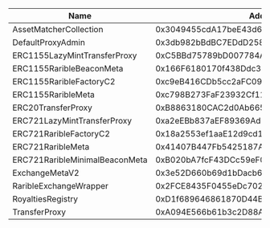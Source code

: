  Name | Address | Url 
 --- | --- | ---
 AssetMatcherCollection | 0x3049455cdA17beE43d61090Ec344624aeda72Ed6 | https://www.oklink.com/amoy/address/0x3049455cdA17beE43d61090Ec344624aeda72Ed6 
 DefaultProxyAdmin | 0x3db982bBdBC7EDdD258B10Ed7AAE65C82Fdcc73c | https://www.oklink.com/amoy/address/0x3db982bBdBC7EDdD258B10Ed7AAE65C82Fdcc73c 
 ERC1155LazyMintTransferProxy | 0xC5BBd75789bD007784A0046094d19aCeA1A79eB1 | https://www.oklink.com/amoy/address/0xC5BBd75789bD007784A0046094d19aCeA1A79eB1 
 ERC1155RaribleBeaconMeta | 0x166F6180170f438Ddc38050a2B708d38c0890956 | https://www.oklink.com/amoy/address/0x166F6180170f438Ddc38050a2B708d38c0890956 
 ERC1155RaribleFactoryC2 | 0xc9eB416CDb5cc2aFC09bb75393AEc6dBA4E5C84a | https://www.oklink.com/amoy/address/0xc9eB416CDb5cc2aFC09bb75393AEc6dBA4E5C84a 
 ERC1155RaribleMeta | 0xc798B273FaF23932Cf11177402C10C9b44D30Da2 | https://www.oklink.com/amoy/address/0xc798B273FaF23932Cf11177402C10C9b44D30Da2 
 ERC20TransferProxy | 0xB8863180CAC2d0Ab665e5968C0De25298A1D8CEe | https://www.oklink.com/amoy/address/0xB8863180CAC2d0Ab665e5968C0De25298A1D8CEe 
 ERC721LazyMintTransferProxy | 0xa2eEBb837aEF89369Ad117568d75348e6174520e | https://www.oklink.com/amoy/address/0xa2eEBb837aEF89369Ad117568d75348e6174520e 
 ERC721RaribleFactoryC2 | 0x18a2553ef1aaE12d9cd158821319e26A62feE90E | https://www.oklink.com/amoy/address/0x18a2553ef1aaE12d9cd158821319e26A62feE90E 
 ERC721RaribleMeta | 0x41407B447Fb5425187A9BCA3a062644EF2410F8D | https://www.oklink.com/amoy/address/0x41407B447Fb5425187A9BCA3a062644EF2410F8D 
 ERC721RaribleMinimalBeaconMeta | 0xB020bA7fcF43DCc59eF0103624BD6FADE66d105E | https://www.oklink.com/amoy/address/0xB020bA7fcF43DCc59eF0103624BD6FADE66d105E 
 ExchangeMetaV2 | 0x3e52D660b69d1bDacb6C513cE085D924F5Cb9c77 | https://www.oklink.com/amoy/address/0x3e52D660b69d1bDacb6C513cE085D924F5Cb9c77 
 RaribleExchangeWrapper | 0x2FCE8435F0455eDc702199741411dbcD1B7606cA | https://www.oklink.com/amoy/address/0x2FCE8435F0455eDc702199741411dbcD1B7606cA 
 RoyaltiesRegistry | 0xD1f689646861870D44B33dBBb413Fa7D06A2B52f | https://www.oklink.com/amoy/address/0xD1f689646861870D44B33dBBb413Fa7D06A2B52f 
 TransferProxy | 0xA094E566b61b3c2D88ACf7Cc15e3Dd0FA83F32af | https://www.oklink.com/amoy/address/0xA094E566b61b3c2D88ACf7Cc15e3Dd0FA83F32af 
